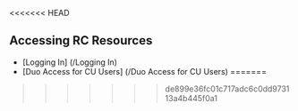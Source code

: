 <<<<<<< HEAD
## Accessing RC Resources ##
* [Logging In] (/Logging In)
* [Duo Access for CU Users] (/Duo Access for CU Users)
=======

>>>>>>> de899e36fc01c717adc6c0dd973113a4b445f0a1
